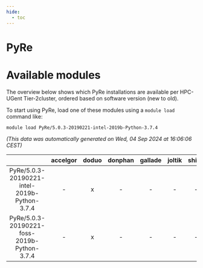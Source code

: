 ```yaml
---
hide:
  - toc
---
```


PyRe
====

# Available modules


The overview below shows which PyRe installations are available per HPC-UGent Tier-2cluster, ordered based on software version (new to old).

To start using PyRe, load one of these modules using a `module load` command like:

```shell
module load PyRe/5.0.3-20190221-intel-2019b-Python-3.7.4
```

*(This data was automatically generated on Wed, 04 Sep 2024 at 16:06:06 CEST)*  

| |accelgor|doduo|donphan|gallade|joltik|shinx|skitty|
| :---: | :---: | :---: | :---: | :---: | :---: | :---: | :---: |
|PyRe/5.0.3-20190221-intel-2019b-Python-3.7.4|-|x|-|-|-|-|x|
|PyRe/5.0.3-20190221-foss-2019b-Python-3.7.4|-|x|-|-|-|-|x|

